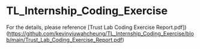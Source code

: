 # TL_Internship_Coding_Exercise
For the details, please reference [Trust Lab Coding Exercise Report.pdf])(https://github.com/kevinyiuwahcheung/TL_Internship_Coding_Exercise/blob/main/Trust_Lab_Coding_Exercise_Report.pdf)
